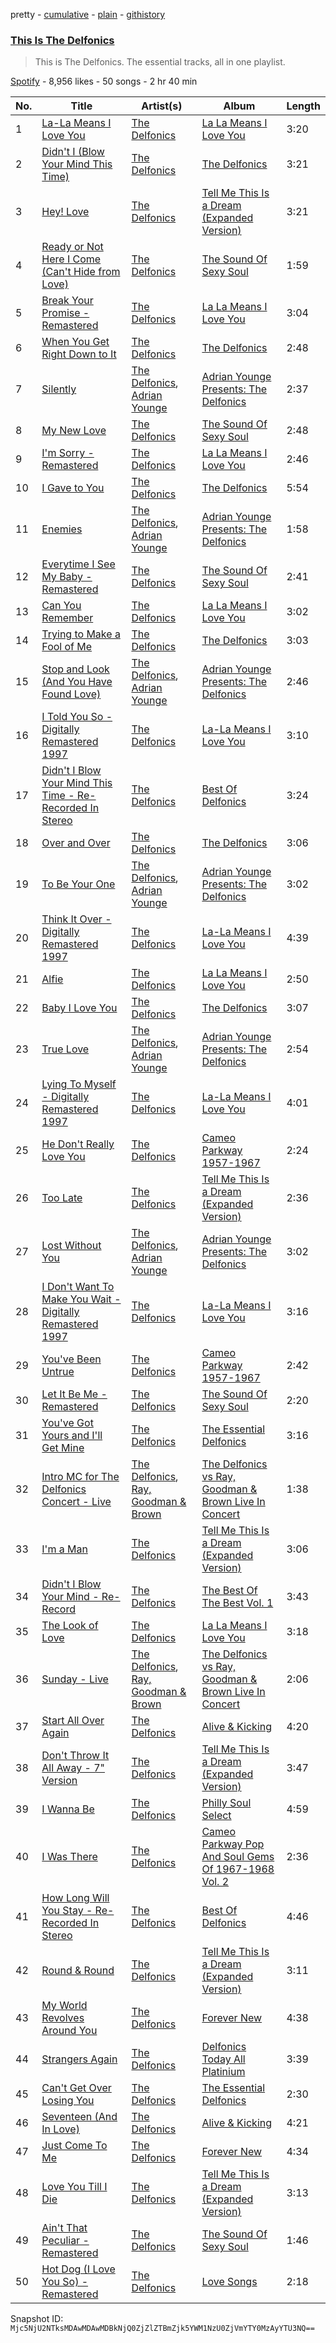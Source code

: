 pretty - [cumulative](/playlists/cumulative/37i9dQZF1DZ06evO47XPI3.md) - [plain](/playlists/plain/37i9dQZF1DZ06evO47XPI3) - [githistory](https://github.githistory.xyz/mackorone/spotify-playlist-archive/blob/main/playlists/plain/37i9dQZF1DZ06evO47XPI3)

### [This Is The Delfonics](https://open.spotify.com/playlist/37i9dQZF1DZ06evO47XPI3)

> This is The Delfonics\. The essential tracks, all in one playlist.

[Spotify](https://open.spotify.com/user/spotify) - 8,956 likes - 50 songs - 2 hr 40 min

| No. | Title | Artist(s) | Album | Length |
|---|---|---|---|---|
| 1 | [La\-La Means I Love You](https://open.spotify.com/track/58CUIzSxNpQUFvTCd8tntH) | [The Delfonics](https://open.spotify.com/artist/6YPRXu1dazGYcSZv4HJEH4) | [La La Means I Love You](https://open.spotify.com/album/2Xj7OXGWSM6JbjJjYUusLR) | 3:20 |
| 2 | [Didn't I \(Blow Your Mind This Time\)](https://open.spotify.com/track/1NeKY4qWsCnhY8fvhwQa7q) | [The Delfonics](https://open.spotify.com/artist/6YPRXu1dazGYcSZv4HJEH4) | [The Delfonics](https://open.spotify.com/album/6Ie6D0KslXxrbkOAr5sbyX) | 3:21 |
| 3 | [Hey! Love](https://open.spotify.com/track/5LVTzrOs7Ban5EpU9XkGSW) | [The Delfonics](https://open.spotify.com/artist/6YPRXu1dazGYcSZv4HJEH4) | [Tell Me This Is a Dream \(Expanded Version\)](https://open.spotify.com/album/2jOEnosh3mYjrVAqPThwdw) | 3:21 |
| 4 | [Ready or Not Here I Come \(Can't Hide from Love\)](https://open.spotify.com/track/5RnlUyTKgmd7V6tXdQcKVK) | [The Delfonics](https://open.spotify.com/artist/6YPRXu1dazGYcSZv4HJEH4) | [The Sound Of Sexy Soul](https://open.spotify.com/album/6KBNPaBdwwrSQPyz1RxRSF) | 1:59 |
| 5 | [Break Your Promise \- Remastered](https://open.spotify.com/track/6k2cegIpd6Nc2WpO6xaSIc) | [The Delfonics](https://open.spotify.com/artist/6YPRXu1dazGYcSZv4HJEH4) | [La La Means I Love You](https://open.spotify.com/album/2Xj7OXGWSM6JbjJjYUusLR) | 3:04 |
| 6 | [When You Get Right Down to It](https://open.spotify.com/track/3JpDpIUafzYIM1fXRPCjWX) | [The Delfonics](https://open.spotify.com/artist/6YPRXu1dazGYcSZv4HJEH4) | [The Delfonics](https://open.spotify.com/album/6Ie6D0KslXxrbkOAr5sbyX) | 2:48 |
| 7 | [Silently](https://open.spotify.com/track/5AaOh9npHduIYXum5x4JwJ) | [The Delfonics](https://open.spotify.com/artist/6YPRXu1dazGYcSZv4HJEH4), [Adrian Younge](https://open.spotify.com/artist/4aMeIY7MkJoZg7O91cmDDd) | [Adrian Younge Presents: The Delfonics](https://open.spotify.com/album/0ZZ5Hj5Ic5V21qpE84MV2M) | 2:37 |
| 8 | [My New Love](https://open.spotify.com/track/0GvFz5xC9ksgz44l7RrCK3) | [The Delfonics](https://open.spotify.com/artist/6YPRXu1dazGYcSZv4HJEH4) | [The Sound Of Sexy Soul](https://open.spotify.com/album/6KBNPaBdwwrSQPyz1RxRSF) | 2:48 |
| 9 | [I'm Sorry \- Remastered](https://open.spotify.com/track/1ORONFOMyCcwFVvfHMH2Ky) | [The Delfonics](https://open.spotify.com/artist/6YPRXu1dazGYcSZv4HJEH4) | [La La Means I Love You](https://open.spotify.com/album/2Xj7OXGWSM6JbjJjYUusLR) | 2:46 |
| 10 | [I Gave to You](https://open.spotify.com/track/7ni5SnrJnT1QwZe1rcPqhC) | [The Delfonics](https://open.spotify.com/artist/6YPRXu1dazGYcSZv4HJEH4) | [The Delfonics](https://open.spotify.com/album/6Ie6D0KslXxrbkOAr5sbyX) | 5:54 |
| 11 | [Enemies](https://open.spotify.com/track/3UqryDsDSq4x8hWaAh7cLD) | [The Delfonics](https://open.spotify.com/artist/6YPRXu1dazGYcSZv4HJEH4), [Adrian Younge](https://open.spotify.com/artist/4aMeIY7MkJoZg7O91cmDDd) | [Adrian Younge Presents: The Delfonics](https://open.spotify.com/album/0ZZ5Hj5Ic5V21qpE84MV2M) | 1:58 |
| 12 | [Everytime I See My Baby \- Remastered](https://open.spotify.com/track/3uXHU3yclU5zb26TsooqBy) | [The Delfonics](https://open.spotify.com/artist/6YPRXu1dazGYcSZv4HJEH4) | [The Sound Of Sexy Soul](https://open.spotify.com/album/6KBNPaBdwwrSQPyz1RxRSF) | 2:41 |
| 13 | [Can You Remember](https://open.spotify.com/track/4clRZa3BGHOFS52liFzwxK) | [The Delfonics](https://open.spotify.com/artist/6YPRXu1dazGYcSZv4HJEH4) | [La La Means I Love You](https://open.spotify.com/album/2Xj7OXGWSM6JbjJjYUusLR) | 3:02 |
| 14 | [Trying to Make a Fool of Me](https://open.spotify.com/track/6m0r7WzauxafqK0i2U7Avr) | [The Delfonics](https://open.spotify.com/artist/6YPRXu1dazGYcSZv4HJEH4) | [The Delfonics](https://open.spotify.com/album/6Ie6D0KslXxrbkOAr5sbyX) | 3:03 |
| 15 | [Stop and Look \(And You Have Found Love\)](https://open.spotify.com/track/7LIRioQPVvLgLVdP5qU6AW) | [The Delfonics](https://open.spotify.com/artist/6YPRXu1dazGYcSZv4HJEH4), [Adrian Younge](https://open.spotify.com/artist/4aMeIY7MkJoZg7O91cmDDd) | [Adrian Younge Presents: The Delfonics](https://open.spotify.com/album/0ZZ5Hj5Ic5V21qpE84MV2M) | 2:46 |
| 16 | [I Told You So \- Digitally Remastered 1997](https://open.spotify.com/track/56lTbw4gJtOaLaWYkgBwx1) | [The Delfonics](https://open.spotify.com/artist/6YPRXu1dazGYcSZv4HJEH4) | [La\-La Means I Love You](https://open.spotify.com/album/661re5NCCdkxHaCG3xv8k5) | 3:10 |
| 17 | [Didn't I Blow Your Mind This Time \- Re\-Recorded In Stereo](https://open.spotify.com/track/64GIGEeP5U4F6A43oX3aek) | [The Delfonics](https://open.spotify.com/artist/6YPRXu1dazGYcSZv4HJEH4) | [Best Of Delfonics](https://open.spotify.com/album/1kiAzVH4ZE4d1xlYnruP8i) | 3:24 |
| 18 | [Over and Over](https://open.spotify.com/track/5AXQomuNhUW0iLVkzvyVJ5) | [The Delfonics](https://open.spotify.com/artist/6YPRXu1dazGYcSZv4HJEH4) | [The Delfonics](https://open.spotify.com/album/6Ie6D0KslXxrbkOAr5sbyX) | 3:06 |
| 19 | [To Be Your One](https://open.spotify.com/track/1pL0uCLYkpG7WjWBTBjrOY) | [The Delfonics](https://open.spotify.com/artist/6YPRXu1dazGYcSZv4HJEH4), [Adrian Younge](https://open.spotify.com/artist/4aMeIY7MkJoZg7O91cmDDd) | [Adrian Younge Presents: The Delfonics](https://open.spotify.com/album/0ZZ5Hj5Ic5V21qpE84MV2M) | 3:02 |
| 20 | [Think It Over \- Digitally Remastered 1997](https://open.spotify.com/track/4OvI7trjELxJHuuNPCjO9R) | [The Delfonics](https://open.spotify.com/artist/6YPRXu1dazGYcSZv4HJEH4) | [La\-La Means I Love You](https://open.spotify.com/album/661re5NCCdkxHaCG3xv8k5) | 4:39 |
| 21 | [Alfie](https://open.spotify.com/track/5L4SfaSintj8j4h2R4lFhy) | [The Delfonics](https://open.spotify.com/artist/6YPRXu1dazGYcSZv4HJEH4) | [La La Means I Love You](https://open.spotify.com/album/2Xj7OXGWSM6JbjJjYUusLR) | 2:50 |
| 22 | [Baby I Love You](https://open.spotify.com/track/2tTdwJOFZY5ofaomvP4WmY) | [The Delfonics](https://open.spotify.com/artist/6YPRXu1dazGYcSZv4HJEH4) | [The Delfonics](https://open.spotify.com/album/6Ie6D0KslXxrbkOAr5sbyX) | 3:07 |
| 23 | [True Love](https://open.spotify.com/track/5FCXAcyigv2nsBx3TI5Y7Z) | [The Delfonics](https://open.spotify.com/artist/6YPRXu1dazGYcSZv4HJEH4), [Adrian Younge](https://open.spotify.com/artist/4aMeIY7MkJoZg7O91cmDDd) | [Adrian Younge Presents: The Delfonics](https://open.spotify.com/album/0ZZ5Hj5Ic5V21qpE84MV2M) | 2:54 |
| 24 | [Lying To Myself \- Digitally Remastered 1997](https://open.spotify.com/track/1wNKxbMVz1l1TLoZclQxKV) | [The Delfonics](https://open.spotify.com/artist/6YPRXu1dazGYcSZv4HJEH4) | [La\-La Means I Love You](https://open.spotify.com/album/661re5NCCdkxHaCG3xv8k5) | 4:01 |
| 25 | [He Don't Really Love You](https://open.spotify.com/track/7vLulg0d9DreZngW3SsPvz) | [The Delfonics](https://open.spotify.com/artist/6YPRXu1dazGYcSZv4HJEH4) | [Cameo Parkway 1957\-1967](https://open.spotify.com/album/6TiKOg5gJsYMPYkc42HXvo) | 2:24 |
| 26 | [Too Late](https://open.spotify.com/track/3W3IOmKU0sWOpBpWSiCkyH) | [The Delfonics](https://open.spotify.com/artist/6YPRXu1dazGYcSZv4HJEH4) | [Tell Me This Is a Dream \(Expanded Version\)](https://open.spotify.com/album/2jOEnosh3mYjrVAqPThwdw) | 2:36 |
| 27 | [Lost Without You](https://open.spotify.com/track/5BYhdaZkJaGfDbUmIUb9Kt) | [The Delfonics](https://open.spotify.com/artist/6YPRXu1dazGYcSZv4HJEH4), [Adrian Younge](https://open.spotify.com/artist/4aMeIY7MkJoZg7O91cmDDd) | [Adrian Younge Presents: The Delfonics](https://open.spotify.com/album/0ZZ5Hj5Ic5V21qpE84MV2M) | 3:02 |
| 28 | [I Don't Want To Make You Wait \- Digitally Remastered 1997](https://open.spotify.com/track/4rkaHrn9km42iXvanYA0nm) | [The Delfonics](https://open.spotify.com/artist/6YPRXu1dazGYcSZv4HJEH4) | [La\-La Means I Love You](https://open.spotify.com/album/661re5NCCdkxHaCG3xv8k5) | 3:16 |
| 29 | [You've Been Untrue](https://open.spotify.com/track/4CbNwQ6eB1Zokn6c2JWLBB) | [The Delfonics](https://open.spotify.com/artist/6YPRXu1dazGYcSZv4HJEH4) | [Cameo Parkway 1957\-1967](https://open.spotify.com/album/6TiKOg5gJsYMPYkc42HXvo) | 2:42 |
| 30 | [Let It Be Me \- Remastered](https://open.spotify.com/track/20RH7gcytQ3cUeP50RjRMB) | [The Delfonics](https://open.spotify.com/artist/6YPRXu1dazGYcSZv4HJEH4) | [The Sound Of Sexy Soul](https://open.spotify.com/album/6KBNPaBdwwrSQPyz1RxRSF) | 2:20 |
| 31 | [You've Got Yours and I'll Get Mine](https://open.spotify.com/track/1kv28lKIdRA2aydk5ZYtW2) | [The Delfonics](https://open.spotify.com/artist/6YPRXu1dazGYcSZv4HJEH4) | [The Essential Delfonics](https://open.spotify.com/album/0yBRZK5b6TmZGJ7sCm23jQ) | 3:16 |
| 32 | [Intro MC for The Delfonics Concert \- Live](https://open.spotify.com/track/5Azq2UGW0k6Y7DhkdY4YNT) | [The Delfonics](https://open.spotify.com/artist/6YPRXu1dazGYcSZv4HJEH4), [Ray, Goodman & Brown](https://open.spotify.com/artist/58U0OwuIViimy39WEbRbXh) | [The Delfonics vs Ray, Goodman & Brown Live In Concert](https://open.spotify.com/album/4VOJpxfPuOTxCxYBKe1QQ5) | 1:38 |
| 33 | [I'm a Man](https://open.spotify.com/track/1Z2Grc4FUpayjdq0hgJVvs) | [The Delfonics](https://open.spotify.com/artist/6YPRXu1dazGYcSZv4HJEH4) | [Tell Me This Is a Dream \(Expanded Version\)](https://open.spotify.com/album/2jOEnosh3mYjrVAqPThwdw) | 3:06 |
| 34 | [Didn't I Blow Your Mind \- Re\-Record](https://open.spotify.com/track/7hl3HTDS0U9PvMeO1jkOSq) | [The Delfonics](https://open.spotify.com/artist/6YPRXu1dazGYcSZv4HJEH4) | [The Best Of The Best Vol\. 1](https://open.spotify.com/album/1O9s8jH1RC627KYGCw0vJJ) | 3:43 |
| 35 | [The Look of Love](https://open.spotify.com/track/24qtnTXiPpfcaK3BFGWBi9) | [The Delfonics](https://open.spotify.com/artist/6YPRXu1dazGYcSZv4HJEH4) | [La La Means I Love You](https://open.spotify.com/album/2Xj7OXGWSM6JbjJjYUusLR) | 3:18 |
| 36 | [Sunday \- Live](https://open.spotify.com/track/2MwXRhpyzJF4arnAI6bgLa) | [The Delfonics](https://open.spotify.com/artist/6YPRXu1dazGYcSZv4HJEH4), [Ray, Goodman & Brown](https://open.spotify.com/artist/58U0OwuIViimy39WEbRbXh) | [The Delfonics vs Ray, Goodman & Brown Live In Concert](https://open.spotify.com/album/4VOJpxfPuOTxCxYBKe1QQ5) | 2:06 |
| 37 | [Start All Over Again](https://open.spotify.com/track/4LqQ3ag9ltTwpq6XwM5I4u) | [The Delfonics](https://open.spotify.com/artist/6YPRXu1dazGYcSZv4HJEH4) | [Alive & Kicking](https://open.spotify.com/album/104FlqarJg6i3k5XZtWgOc) | 4:20 |
| 38 | [Don't Throw It All Away \- 7" Version](https://open.spotify.com/track/5ke5fPNXizlAX11dGVNv4W) | [The Delfonics](https://open.spotify.com/artist/6YPRXu1dazGYcSZv4HJEH4) | [Tell Me This Is a Dream \(Expanded Version\)](https://open.spotify.com/album/2jOEnosh3mYjrVAqPThwdw) | 3:47 |
| 39 | [I Wanna Be](https://open.spotify.com/track/63OajKDyA9HnZxrv5z6MY4) | [The Delfonics](https://open.spotify.com/artist/6YPRXu1dazGYcSZv4HJEH4) | [Philly Soul Select](https://open.spotify.com/album/4pGm4qkhQedmOobbCNhWN0) | 4:59 |
| 40 | [I Was There](https://open.spotify.com/track/0zdaas9hOKj1qnjgWHqwnG) | [The Delfonics](https://open.spotify.com/artist/6YPRXu1dazGYcSZv4HJEH4) | [Cameo Parkway Pop And Soul Gems Of 1967\-1968 Vol\. 2](https://open.spotify.com/album/0AUS0EbtGUdjDn4cTaEGqf) | 2:36 |
| 41 | [How Long Will You Stay \- Re\-Recorded In Stereo](https://open.spotify.com/track/7LVpQBczvJBhkiezh2316d) | [The Delfonics](https://open.spotify.com/artist/6YPRXu1dazGYcSZv4HJEH4) | [Best Of Delfonics](https://open.spotify.com/album/1kiAzVH4ZE4d1xlYnruP8i) | 4:46 |
| 42 | [Round & Round](https://open.spotify.com/track/2SbXVopNbJtU088mzkfBIS) | [The Delfonics](https://open.spotify.com/artist/6YPRXu1dazGYcSZv4HJEH4) | [Tell Me This Is a Dream \(Expanded Version\)](https://open.spotify.com/album/2jOEnosh3mYjrVAqPThwdw) | 3:11 |
| 43 | [My World Revolves Around You](https://open.spotify.com/track/1Bb8niOtFuv0M07uCEDpvb) | [The Delfonics](https://open.spotify.com/artist/6YPRXu1dazGYcSZv4HJEH4) | [Forever New](https://open.spotify.com/album/05OozttCHVJ9OdTRN07dFn) | 4:38 |
| 44 | [Strangers Again](https://open.spotify.com/track/2VSjAymZDhKlrnNafNRXMW) | [The Delfonics](https://open.spotify.com/artist/6YPRXu1dazGYcSZv4HJEH4) | [Delfonics Today All Platinium](https://open.spotify.com/album/6b9zCpI3Pu2Gvd2tOSj99U) | 3:39 |
| 45 | [Can't Get Over Losing You](https://open.spotify.com/track/7ejLrBSdqORsHcMDCd26RO) | [The Delfonics](https://open.spotify.com/artist/6YPRXu1dazGYcSZv4HJEH4) | [The Essential Delfonics](https://open.spotify.com/album/0yBRZK5b6TmZGJ7sCm23jQ) | 2:30 |
| 46 | [Seventeen \(And In Love\)](https://open.spotify.com/track/3VNuR7BTR6293tyn8aSUKW) | [The Delfonics](https://open.spotify.com/artist/6YPRXu1dazGYcSZv4HJEH4) | [Alive & Kicking](https://open.spotify.com/album/104FlqarJg6i3k5XZtWgOc) | 4:21 |
| 47 | [Just Come To Me](https://open.spotify.com/track/2hLyef5hQ0SQPMsQbFbl3Q) | [The Delfonics](https://open.spotify.com/artist/6YPRXu1dazGYcSZv4HJEH4) | [Forever New](https://open.spotify.com/album/05OozttCHVJ9OdTRN07dFn) | 4:34 |
| 48 | [Love You Till I Die](https://open.spotify.com/track/31t93KUPU6GowlVUnT55u2) | [The Delfonics](https://open.spotify.com/artist/6YPRXu1dazGYcSZv4HJEH4) | [Tell Me This Is a Dream \(Expanded Version\)](https://open.spotify.com/album/2jOEnosh3mYjrVAqPThwdw) | 3:13 |
| 49 | [Ain't That Peculiar \- Remastered](https://open.spotify.com/track/7om40hqPzeuIhQUKA6TLMn) | [The Delfonics](https://open.spotify.com/artist/6YPRXu1dazGYcSZv4HJEH4) | [The Sound Of Sexy Soul](https://open.spotify.com/album/6KBNPaBdwwrSQPyz1RxRSF) | 1:46 |
| 50 | [Hot Dog \(I Love You So\) \- Remastered](https://open.spotify.com/track/7ulFQzcnIDm337xLiQMYx4) | [The Delfonics](https://open.spotify.com/artist/6YPRXu1dazGYcSZv4HJEH4) | [Love Songs](https://open.spotify.com/album/47I69OChJY93PaFpCRhS31) | 2:18 |

Snapshot ID: `Mjc5NjU2NTksMDAwMDAwMDBkNjQ0ZjZlZTBmZjk5YWM1NzU0ZjVmYTY0MzAyYTU3NQ==`
